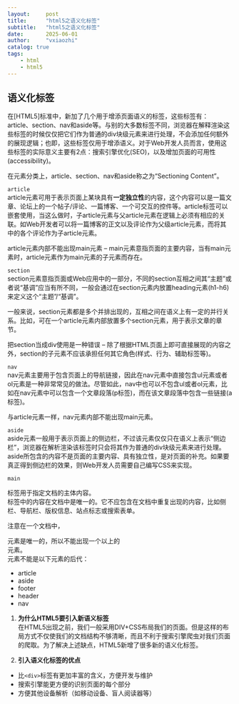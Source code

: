 ```yaml
---
layout:     post
title:      "html5之语义化标签"
subtitle:   "html5之语义化标签"
date:       2025-06-01
author:     "vxiaozhi"
catalog: true
tags:
    - html
    - html5
---
```


## 语义化标签

在[HTML5]标准中，新加了几个用于增添页面语义的标签，这些标签有：article、section、nav和aside等。与别的大多数标签不同，浏览器在解释渲染这些标签的时候仅仅把它们作为普通的div块级元素来进行处理，不会添加任何额外的展现逻辑；也即，这些标签仅用于增添语义。对于Web开发人员而言，使用这些标签的实际意义主要有2点：搜索引擎优化(SEO)，以及增加页面的可用性(accessibility)。

在元素分类上，article、section、nav和aside称之为“Sectioning Content”。

`article`  
article元素可用于表示页面上某块具有**一定独立性**的内容，这个内容可以是一篇文章、论坛上的一个帖子/评论、一篇博客、一个可交互的控件等。article标签可以嵌套使用，当这么做时，子article元素与父article元素在逻辑上必须有相应的关联。如Web开发者可以将一篇博客的正文以及评论作为父级article元素，而将其中的各个评论作为子article元素。

article元素内部不能出现main元素 – main元素意指页面的主要内容，当有main元素时，article元素作为main元素的子元素而存在。

`section`  
section元素意指页面或Web应用中的一部分，不同的section互相之间其“主题”或者说“基调”应当有所不同，一般会通过在section元素内放置heading元素(h1-h6)来定义这个“主题”/“基调”。

一般来说，section元素都是多个并排出现的，互相之间在语义上有一定的并行关系。比如，可在一个article元素内部放置多个section元素，用于表示文章的章节。

把section当成div使用是一种错误 – 除了根据HTML页面上即可直接展现的内容之外，section的子元素不应该承担任何其它角色(样式、行为、辅助标签等)。

`nav`  
nav元素主要用于包含页面上的导航链接，因此在nav元素中直接包含ul元素或者ol元素是一种非常常见的做法。尽管如此，nav中也可以不包含ul或者ol元素，比如在nav元素中可以包含一个文章段落(p标签)，而在该文章段落中包含一些链接(a标签)。

与article元素一样，nav元素内部不能出现main元素。

`aside`  
aside元素一般用于表示页面上的侧边栏，不过该元素仅仅只在语义上表示“侧边栏”，浏览器在解析渲染该标签时只会将其作为普通的div块级元素来进行处理。aside所包含的内容不是页面的主要内容、具有独立性，是对页面的补充。如果要真正得到侧边栏的效果，则Web开发人员需要自己编写CSS来实现。

`main`
<main> 标签用于指定文档的主体内容。

<main> 标签中的内容在文档中是唯一的。它不应包含在文档中重复出现的内容，比如侧栏、导航栏、版权信息、站点标志或搜索表单。

注意在一个文档中，<main> 元素是唯一的，所以不能出现一个以上的 <main> 元素。<main> 元素不能是以下元素的后代：
- article
- aside
- footer
- header
- nav


1.  **为什么HTML5要引入新语义标签**  
    在HTML5出现之前，我们一般采用DIV+CSS布局我们的页面。但是这样的布局方式不仅使我们的文档结构不够清晰，而且不利于搜索引擎爬虫对我们页面的爬取。为了解决上述缺点，HTML5新增了很多新的语义化标签。
    
2.  **引入语义化标签的优点**
    

- 比`<div>`标签有更加丰富的含义，方便开发与维护
- 搜索引擎能更方便的识别页面的每个部分
- 方便其他设备解析（如移动设备、盲人阅读器等）
